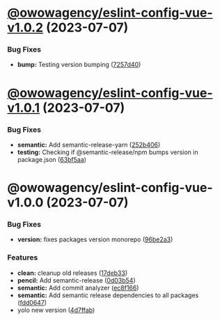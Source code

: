 # [@owowagency/eslint-config-vue-v1.0.2](https://github.com/owowagency/eslint-config/compare/@owowagency/eslint-config-vue-v1.0.1...@owowagency/eslint-config-vue-v1.0.2) (2023-07-07)


### Bug Fixes

* **bump:** Testing version bumping ([7257d40](https://github.com/owowagency/eslint-config/commit/7257d409068637ffe7f13f52c3bc15d0bcecb648))

# [@owowagency/eslint-config-vue-v1.0.1](https://github.com/owowagency/eslint-config/compare/@owowagency/eslint-config-vue-v1.0.0...@owowagency/eslint-config-vue-v1.0.1) (2023-07-07)


### Bug Fixes

* **semantic:** Add semantic-release-yarn ([252b406](https://github.com/owowagency/eslint-config/commit/252b406fa69562146f1dec827d9547409ec711fc))
* **testing:** Checking if @semantic-release/npm bumps version in package.json ([63bf5aa](https://github.com/owowagency/eslint-config/commit/63bf5aaba8954e2c0503c0d61d826c7004b8728d))

# @owowagency/eslint-config-vue-v1.0.0 (2023-07-07)


### Bug Fixes

* **version:** fixes packages version monorepo ([96be2a3](https://github.com/owowagency/eslint-config/commit/96be2a37123e6cf4e59caacf534f242e63b83335))


### Features

* **clean:** cleanup old releases ([17deb33](https://github.com/owowagency/eslint-config/commit/17deb33f7fbabf6316c40d20c2c7ba7fa0b485b5))
* **pencil:** Add semantic-release ([0d03b54](https://github.com/owowagency/eslint-config/commit/0d03b5411ec7a126f93e3be97806a304167ae4c7))
* **semantic:** Add commit analyzer ([ec8f166](https://github.com/owowagency/eslint-config/commit/ec8f166ef3a25f7b0769bf99e4f46e9cdf0a9f1e))
* **semantic:** Add semantic release dependencies to all packages ([fdd0647](https://github.com/owowagency/eslint-config/commit/fdd064787ab8641623130fe942f792164f8a8dbb))
* yolo new version ([4d7ffab](https://github.com/owowagency/eslint-config/commit/4d7ffab612c89f498a45facbf668bef160b1d04a))

